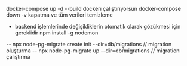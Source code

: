 docker-compose up -d --build dockerı çalıştırıyorsun
docker-compose down -v kapatma ve tüm verileri temizleme 

- backend işlemlerinde değişikliklerin otomatik olarak gözükmesi için gereklidir 
npm install -g nodemon 

-- npx node-pg-migrate create init --dir=db/migrations // migration oluşturma 
-- npx node-pg-migrate up --dir=db/migrations // migrationı çalıştırma
